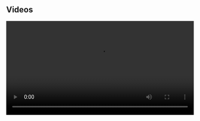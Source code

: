 <h2>Videos</h2>

<video style="width:100%" controls>
  <source src="https://github.com/slitvinov/weighted_ensemble/blob/main/img/merge.mp4" type="video/mp4">
  Your browser does not support the video tag.
</video>
